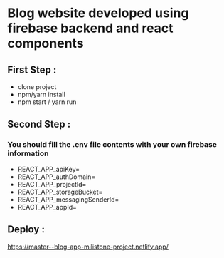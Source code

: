 # Blog website developed using firebase backend and react components

## First Step : 

- clone project
- npm/yarn install
- npm start / yarn run


## Second Step :

### You should fill the .env file contents with your own firebase information

- REACT_APP_apiKey=
- REACT_APP_authDomain=
- REACT_APP_projectId=
- REACT_APP_storageBucket=
- REACT_APP_messagingSenderId=
- REACT_APP_appId=


## Deploy :

https://master--blog-app-milistone-project.netlify.app/



